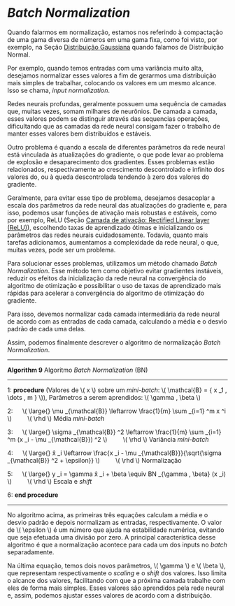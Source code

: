 # _Batch Normalization_

Quando falarmos em normalização, estamos nos referindo à compactação de uma gama diversa
de números em uma gama fixa, como foi visto, por exemplo, na Seção [Distribuição Gaussiana](../1/5-1-2.md)
quando falamos de Distribuição Normal.

Por exemplo, quando temos entradas com uma variância muito alta, desejamos normalizar esses
valores a fim de gerarmos uma distribuição mais simples de trabalhar, colocando os valores em um
mesmo alcance. Isso se chama, _input normalization_.

Redes neurais profundas, geralmente possuem uma sequência de camadas que, muitas vezes, somam
milhares de neurônios. De camada a camada, esses valores podem se distinguir através das sequencias
operações, dificultando que as camadas da rede neural consigam fazer o trabalho de manter esses
valores bem distribuídos e estáveis.

Outro problema é quando a escala de diferentes parâmetros da rede neural está vinculada às atualizações
do gradiente, o que pode levar ao problema de explosão e desaparecimento dos gradientes.
Esses problemas estão relacionados, respectivamente ao crescimento descontrolado e infinito dos
valores do, ou à queda descontrolada tendendo à zero dos valores do gradiente.

Geralmente, para evitar esse tipo de problema, desejamos desacoplar a escala dos parâmetros da
rede neural das atualizações do gradiente e, para isso, podemos usar funções de ativação mais
robustas e estáveis, como por exemplo, ReLU (Seção
[Camada de ativação: Rectified Linear layer (ReLU)](../../parte-3/2/3-2-1-5.md)), escolhendo taxas de aprendizado
ótimas e inicializando os parâmetros das redes neurais cuidadosamente. Todavia, quanto mais tarefas
adicionamos, aumentamos a complexidade da rede neural, o que, muitas vezes, pode ser um problema.

Para solucionar esses problemas, utilizamos um método chamado _Batch Normalization_. Esse método
tem como objetivo evitar gradientes instáveis, reduzir os efeitos da inicialização da rede neural na
convergência do algoritmo de otimização e possibilitar o uso de taxas de aprendizado mais rápidas
para acelerar a convergência do algoritmo de otimização do gradiente.

Para isso, devemos normalizar cada camada intermediária da rede neural de acordo com as entradas
de cada camada, calculando a média e o desvio padrão de cada uma delas.

Assim, podemos finalmente descrever o algoritmo de normalização _Batch Normalization_.

---

**Algorithm 9** Algoritmo _Batch Normalization_ (BN)

---

1: **procedure** (Valores de \\( x \\) sobre um _mini-batch_: \\( \mathcal{B} = \{ x _1 , \dots , m \} \\)),
Parâmetros a serem aprendidos: \\( \gamma , \beta \\)

2: &emsp; \\( \large{} \mu _{\mathcal{B}} \leftarrow \frac{1}{m} \sum _{i=1} ^m x ^i \\)
&emsp;&emsp; \\( \rhd \\) Média _mini-batch_

3: &emsp; \\( \large{} \sigma _{\mathcal{B}} ^2 \leftarrow \frac{1}{m} \sum _{i=1} ^m (x _i - \mu _{\mathcal{B}}) ^2 \\)
&emsp;&emsp; \\( \rhd \\) Variância _mini-batch_

4: &emsp; \\( \large{} x̂ _i \leftarrow \frac{x _i - \mu _{\mathcal{B}}}{\sqrt{\sigma _{\mathcal{B}} ^2 + \epsilon}} \\)
&emsp;&emsp; \\( \rhd \\) Normalização

5: &emsp; \\( \large{} y _i = \gamma x̂ _i + \beta \equiv BN _{\gamma , \beta} (x _i) \\)
&emsp;&emsp; \\( \rhd \\) Escala e _shift_

6: **end procedure**

---

No algoritmo acima, as primeiras três equações calculam a média e o desvio padrão e depois normalizam
as entradas, respectivamente. O valor de \\( \epsilon \\) é um número que ajuda na estabilidade numérica,
evitando que seja efetuada uma divisão por zero. A principal característica desse algoritmo é que a
normalização acontece para cada um dos inputs no _batch_ separadamente.

Na última equação, temos dois novos parâmetros, \\( \gamma \\) e \\( \beta \\), que representam respectivamente o
_scaling_ e o _shift_ dos valores. Isso limita o alcance dos valores, facilitando com que a próxima camada trabalhe
com eles de forma mais simples. Esses valores são aprendidos pela rede neural e, assim, podemos
ajustar esses valores de acordo com a distribuição.
